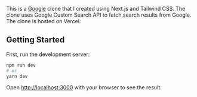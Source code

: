 This is a [Google](https://www.google.com) clone that I created using Next.js and Tailwind CSS. The clone uses Google Custom Search API to fetch search results from Google. The clone is hosted on Vercel.

## Getting Started

First, run the development server:

```bash
npm run dev
# or
yarn dev
```

Open [http://localhost:3000](http://localhost:3000) with your browser to see the result.
